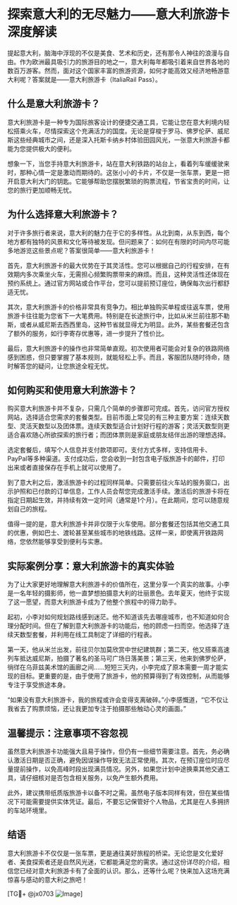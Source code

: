 # 探索意大利的无尽魅力——意大利旅游卡深度解读

提起意大利，脑海中浮现的不仅是美食、艺术和历史，还有那令人神往的浪漫与自由。作为欧洲最具吸引力的旅游目的地之一，意大利每年都吸引着来自世界各地的数百万游客。然而，面对这个国家丰富的旅游资源，如何才能高效又经济地畅游意大利呢？答案就是——意大利旅游卡（ItaliaRail Pass）。

## 什么是意大利旅游卡？

意大利旅游卡是一种专为国际旅客设计的便捷交通工具，它能让您在意大利境内轻松搭乘火车，尽情探索这个充满活力的国度。无论是穿梭于罗马、佛罗伦萨、威尼斯这些经典城市之间，还是深入托斯卡纳乡村体验田园风光，一张意大利旅游卡都能为您提供极大的便利。

想象一下，当您手持意大利旅游卡，站在意大利铁路的站台上，看着列车缓缓驶来时，那种心情一定是激动而期待的。这张小小的卡片，不仅是一张车票，更是一把开启意大利大门的钥匙。它能够帮助您摆脱繁琐的购票流程，节省宝贵的时间，让您的旅行更加顺畅无忧。

## 为什么选择意大利旅游卡？

对于许多旅行者来说，意大利的魅力在于它的多样性。从北到南，从东到西，每个地方都有独特的风景和文化等待被发现。但问题来了：如何在有限的时间内尽可能多地游览这些景点呢？答案很简单——意大利旅游卡！

首先，意大利旅游卡的最大优势在于其灵活性。您可以根据自己的行程安排，在有效期内多次乘坐火车，无需担心频繁购票带来的麻烦。而且，这种灵活性还体现在预约系统上。通过官方网站或合作平台，您可以提前预订座位，确保每次出行都舒适无忧。

其次，意大利旅游卡的价格非常具有竞争力。相比单独购买单程或往返车票，使用旅游卡往往能为您省下一大笔费用。特别是在长途旅行中，比如从米兰前往那不勒斯，或者从威尼斯去西西里岛，这种节省就显得尤为明显。此外，某些套餐还包含了额外的服务，如行李寄存优惠等，进一步提升了性价比。

最后，意大利旅游卡的操作也非常简单直观。初次使用者可能会对复杂的铁路网络感到困惑，但只要掌握了基本规则，就能轻松上手。而且，客服团队随时待命，随时解答您的疑问，让您旅途全程无忧。

## 如何购买和使用意大利旅游卡？

购买意大利旅游卡并不复杂，只需几个简单的步骤即可完成。首先，访问官方授权网站，选择适合您需求的套餐类型。目前市面上常见的有三种主要方案：连续天数型、灵活天数型以及团体票。连续天数型适合计划好行程的游客；灵活天数型则更适合喜欢随心所欲探索的旅行者；而团体票则是家庭或朋友结伴出游的理想选择。

选定套餐后，填写个人信息并支付款项即可。支付方式多样，支持信用卡、PayPal等多种渠道。支付成功后，您会收到一封包含电子版旅游卡的邮件，打印出来或者直接保存在手机上就可以使用了。

到了意大利之后，激活旅游卡的过程同样简单。只需要前往火车站的服务窗口，出示护照和已付款的订单信息，工作人员会帮您完成激活手续。激活后的旅游卡将在指定日期起生效，并持续有效一定时间（通常是1个月）。在此期间，您可以随意规划自己的旅程。

值得一提的是，意大利旅游卡并非仅限于火车使用。部分套餐还包括其他交通工具的优惠，例如巴士、渡轮甚至某些城市的地铁线路。这样一来，即使离开铁路网络，您依然能够享受到便利与实惠。

## 实际案例分享：意大利旅游卡的真实体验

为了让大家更好地理解意大利旅游卡的价值所在，这里分享一个真实的故事。小李是一名年轻的摄影师，他一直梦想拍摄意大利的壮丽景色。去年夏天，他终于实现了这一愿望，而意大利旅游卡成为了他整个旅程中的得力助手。

起初，小李对如何规划路线感到迷茫。他不知道该先去哪座城市，也不知道如何合理分配时间。但在了解到意大利旅游卡的功能后，他的顾虑一扫而空。他选择了连续天数型套餐，并利用在线工具制定了详细的行程表。

第一天，他从米兰出发，前往贝尔加莫欣赏中世纪建筑群；第二天，他又搭乘高速列车抵达威尼斯，拍摄了著名的圣马可广场日落美景；第三天，他来到佛罗伦萨，徜徉在乌菲兹美术馆的画廊之间……短短三天内，小李完成了原本需要一周才能实现的目标。更重要的是，由于使用了旅游卡，他的预算得到了有效控制，从而能够专注于享受旅途本身。

“如果没有意大利旅游卡，我的旅程或许会变得支离破碎。”小李感慨道，“它不仅让我省去了购票烦恼，还让我更加专注于拍摄那些触动心灵的画面。”

## 温馨提示：注意事项不容忽视

虽然意大利旅游卡功能强大且易于操作，但仍有一些细节需要注意。首先，务必确认激活日期是否正确，避免因误操作导致无法正常使用。其次，在预订座位时应尽量提前操作，以免高峰时段出现满员情况。另外，如果您计划中途换乘其他交通工具，请仔细核对是否包含相关服务，以免产生额外费用。

此外，建议携带纸质版旅游卡以备不时之需。虽然电子版本同样有效，但在某些情况下可能需要提供实体凭证。最后，不要忘记保管好个人物品，尤其是在人多拥挤的车站环境里。

## 结语

意大利旅游卡不仅仅是一张车票，更是通往美好旅程的桥梁。无论您是文化爱好者、美食探索者还是自然风光迷，它都能满足您的需求。通过这份详尽的介绍，相信您已经对意大利旅游卡有了全面的认识。那么，还等什么呢？快来加入这场充满惊喜与感动的意大利之旅吧！

[TG💪+ @jx0703 ![Image](https://github.com/user-attachments/assets/dbca1d08-cadb-493c-b0ec-ad6f7a83f270)]